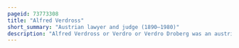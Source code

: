 ```yaml
---
pageid: 73773308
title: "Alfred Verdross"
short_summary: "Austrian lawyer and judge (1890–1980)"
description: "Alfred Verdross or Verdro or Verdro Droberg was an austrian international Lawyer and Judge at the european Court of human Rights."
---
```


